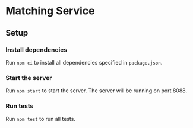 # Matching Service

## Setup

### Install dependencies

Run `npm ci` to install all dependencies specified in `package.json`.

### Start the server

Run `npm start` to start the server. The server will be running on port 8088.


### Run tests

Run `npm test` to run all tests.
